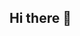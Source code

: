 ## Hi there 👋

<!--
**EVAN-ROTHEN/EVAN-ROTHEN** is a ✨ _special_ ✨ repository because its `README.md` (this file) appears on your GitHub profile.

Here are some ideas to get you started:

- 🔭 I’m currently working on Java
- 🌱 I’m currently learning Java
- 🤔 I’m looking for help with Java
- ⚡ Fun fact: I do java
-->
